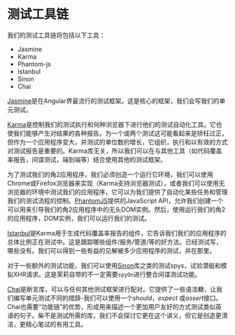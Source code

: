 # 测试工具链

我们的测试工具链将包括以下工具：

- Jasmine
- Karma
- Phantom-js
- Istanbul
- Sinon
- Chai

[Jasmine](http://jasmine.github.io/)是在Angular界最流行的测试框架。这是核心的框架，我们会写我们的单元测试。

[Karma](https://karma-runner.github.io/)是控制我们的测试执行和何种浏览器下进行他们的测试自动化工具。它也使我们能够产生对结果的各种报告。为一个或两个测试这可能看起来是矫枉过正，但作为一个应用程序变大，并测试的单位数的增长，它组织，执行和以有效的方式对测试报告是重要的。Karma库无关，所以我们可以在与其他工具（如代码覆盖率报告，间谍测试，端到端等）结合使用其他的测试框架。

为了测试我们的角2应用程序，我们必须创造一个运行它环境，我们可以使用Chrome或Firefox浏览器来实现（Karma支持浏览器测试），或者我们可以使用无浏览器的环境中测试我们的应用程序，它可以为我们提供了自动化某些任务和管理我们的测试流程的控制。[PhantomJS](http://phantomjs.org/)提供的JavaScript API，允许我们创建一个可以用来引导我们的角2应用程序中的无头DOM实例。然后，使用运行我们的角2的应用程序，DOM实例，我们可以运行我们的测试。

[Istanbul](https://gotwarlost.github.io/istanbul/)是Karma用于生成代码覆盖率报告的组件，它告诉我们我们的应用程序的总体比例正在测试中。这是跟踪哪些组件/服务/管道/等的好方法。已经测试写，哪些没有。我们可以得到一些有益的见解被多少应用程序的测试，并在那里。

对于一些额外的测试功能，我们可以使用[Sinon](http://sinonjs.org/)库之类的测试spys，试验潜艇和模拟XHR请求。这是茉莉自带的不一定需要`spyOn`进行整合间谍测试功能。

[Chai](http://chaijs.com/)是断言库，可以与任何其他测试框架进行配对。它提供了一些语法糖，让我们编写单元测试不同的措辞-我们可以使用一个*should*，*expect* 或*assert*接口。Chai也需要“功能链”的优势，形成用来描述一个更加用户友好的方式测试类似英语的句子。柴不是测试所需的库，我们不会探讨它更在这个讲义，但它是创造更清洁，更精心笔试的有用工具。